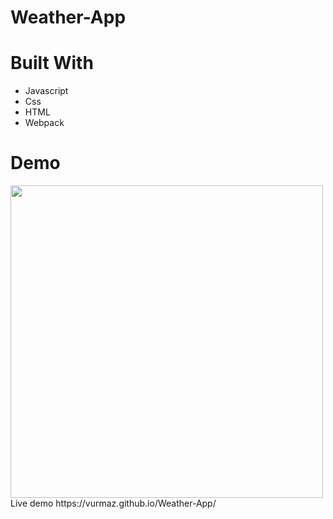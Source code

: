 # Weather-App

# Built With

- Javascript
- Css
- HTML
- Webpack


# Demo 
<img src="blob:https://imgur.com/7e1a48a8-5d32-4a02-87dd-1eeebc88bd31" width="500" />
Live demo https://vurmaz.github.io/Weather-App/
